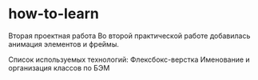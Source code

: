 # how-to-learn

Вторая проектная работа  Во второй практической работе добавилась анимация элементов и фреймы.

Список используемых технологий:
Флексбокс-верстка
Именование и организация классов по БЭМ
